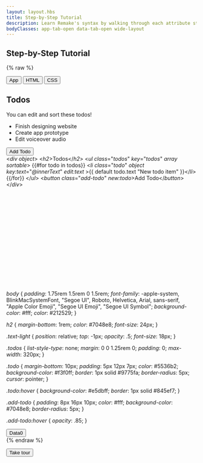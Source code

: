 ```yaml
---
layout: layout.hbs
title: Step-by-Step Tutorial
description: Learn Remake's syntax by walking through each attribute step-by-step
bodyClasses: app-tab-open data-tab-open wide-layout
---
```


## Step-by-Step Tutorial

{% raw %}
<div class="code-example tour relative">
  <div class="code-example__code-container relative">
    <div class="code-example__buttons">
      <button class="code-example__button code-example__button--app" data-click-to-add-class="app-tab-open" data-click-to-remove-class="[code-tab-open,css-tab-open]">App</button>
      <button class="code-example__button code-example__button--code" data-click-to-add-class="code-tab-open" data-click-to-remove-class="[app-tab-open,css-tab-open]">HTML</button>
      <button class="code-example__button code-example__button--css" data-click-to-add-class="css-tab-open" data-click-to-remove-class="[app-tab-open,code-tab-open]">CSS</button>
    </div>
    <div class="code-example__app" data-show-if=".app-tab-open">
      <div object>
        <h2>Todos</h2>
        <div class="text-light">You can edit and sort these todos!</div>
        <ul class="todos" key="todos" array sortable>
          <li class="todo" object key:text="@innerText" edit:text>Finish designing website</li>
          <li class="todo" object key:text="@innerText" edit:text>Create app prototype</li>
          <li class="todo" object key:text="@innerText" edit:text>Edit voiceover audio</li>
        </ul>
        <button class="add-todo" new:todo>Add Todo</button>
      </div>
    </div>
    <div class="code-example__code relative" data-show-if=".code-tab-open"><div class="code-example__code-scrollable">&#x3C;<i class="pink">div</i> <span class="tour__step"><i class="green">object</i></span>&#x3E;
  &#x3C;<i class="pink">h2</i>&#x3E;Todos&#x3C;/<i class="pink">h2</i>&#x3E;
  &#x3C;<i class="pink">ul</i> <i class="green">class</i>=&#x22;<i class="yellow">todos</i>&#x22; <span class="tour__step"><i class="green">key</i>=&#x22;<i class="yellow">todos</i>&#x22;</span> <span class="tour__step"><i class="green">array</i></span> <i class="green tour__step">sortable</i>&#x3E;
    <span class="tour__step">{{#for todo in todos}}</span>
      &#x3C;<i class="pink">li</i>
        <i class="green">class</i>=&#x22;<i class="yellow">todo</i>&#x22; 
        <span class="tour__step"><i class="green">object</i></span>
        <span class="tour__step"><i class="green">key:text</i>=&#x22;<i class="yellow">@innerText</i>&#x22;</span> 
        <i class="green tour__step">edit:text</i>
        &#x3E;<span class="tour__step">{{ default todo.text &#x22;New todo item&#x22; }}</span>&#x3C;/<i class="pink">li</i>&#x3E;
    {{/for}}
  &#x3C;/<i class="pink">ul</i>&#x3E;
  &#x3C;<i class="pink">button</i> <i class="green">class</i>=&#x22;<i class="yellow">add-todo</i>&#x22; <span class="tour__step"><i class="green">new:todo</i></span>&#x3E;Add Todo&#x3C;/<i class="pink">button</i>&#x3E;
&#x3C;/<i class="pink">div</i>&#x3E;<div class="tour__extra-scroll-area"><br><br><br><br><br><br><br><br><br><br><br><br><br><br><br><br></div></div></div>
    <div class="code-example__css" data-show-if=".css-tab-open"><i class="green">body</i> {
<i class="blue">  padding</i>: 1.75rem 1.5rem 0 1.5rem;
<i class="blue">  font-family</i>: -apple-system, BlinkMacSystemFont, "Segoe UI", Roboto, Helvetica, Arial, sans-serif, "Apple Color Emoji", "Segoe UI Emoji", "Segoe UI Symbol";
<i class="blue">  background-color</i>: #fff;
<i class="blue">  color</i>: #212529;
}

<i class="green">h2</i> {
<i class="blue">  margin-bottom</i>: 1rem;
<i class="blue">  color</i>: #7048e8;
<i class="blue">  font-size</i>: 24px;
}

<i class="green">.text-light</i> {
<i class="blue">  position</i>: relative;
<i class="blue">  top</i>: -1px;
<i class="blue">  opacity</i>: .5;
<i class="blue">  font-size</i>: 18px;
}

<i class="green">.todos</i> {
<i class="blue">  list-style-type</i>: none;
<i class="blue">  margin</i>: 0 0 1.25rem 0;
<i class="blue">  padding</i>: 0;
<i class="blue">  max-width</i>: 320px;
}

<i class="green">.todo</i> {
<i class="blue">  margin-bottom</i>: 10px;
<i class="blue">  padding</i>: 5px 12px 7px;
<i class="blue">  color</i>: #5536b2;
<i class="blue">  background-color</i>: #f3f0ff;
<i class="blue">  border</i>: 1px solid #9775fa;
<i class="blue">  border-radius</i>: 5px;
<i class="blue">  cursor</i>: pointer;
}

<i class="green">.todo:hover</i> {
<i class="blue">  background-color</i>: #e5dbff;
<i class="blue">  border</i>: 1px solid #845ef7;
}

<i class="green">.add-todo</i> {
<i class="blue">  padding</i>: 8px 16px 10px;
<i class="blue">  color</i>: #fff;
<i class="blue">  background-color</i>: #7048e8;
<i class="blue">  border-radius</i>: 5px;
}

<i class="green">.add-todo:hover</i> {
<i class="blue">  opacity</i>: .85;
}</div>
  </div>
  <div class="code-example__app-container relative">
    <div class="code-example__buttons">
      <button class="code-example__button code-example__button--data">Data<span class="code-example__notification-bubble">0</span></button>
    </div>
    <div class="code-example__data" data-show-if=".data-tab-open"></div>
  </div>
</div>
{% endraw %}

<button class="tour__start">Take tour</button>